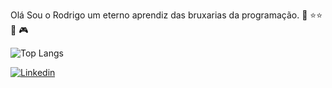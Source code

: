 Olá Sou o Rodrigo um eterno aprendiz das bruxarias da programação. :mage: :star::star: :cake: :video_game:


<!-- ![Anurag's GitHub stats](https://github-readme-stats.vercel.app/api?username=rocribeiro&show_icons=true&theme=github_dark)
 -->

![Top Langs](https://github-readme-stats-by-rods-rocribeiro.vercel.app/api/top-langs/?username=rocribeiro&layout=demo&custom_title=Tecnologias&nbsp;Utilizadas&theme=github_dark)

[![Linkedin](https://img.shields.io/badge/LinkedIn-0077B5?style=for-the-badge&logo=linkedin&logoColor=white)](https://www.linkedin.com/in/rocribeiro/)


